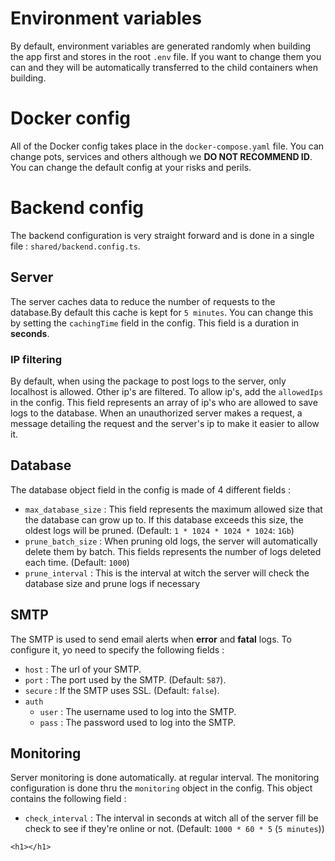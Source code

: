 # Environment variables

By default, environment variables are generated randomly when building the app first and stores in the root `.env` file. If you want to change them you can and they will be automatically transferred to the child containers when building.

# Docker config

All of the Docker config takes place in the `docker-compose.yaml` file. You can change pots, services and others although we **DO NOT RECOMMEND ID**. You can change the default config at your risks and perils.

# Backend config

The backend configuration is very straight forward and is done in a single file : `shared/backend.config.ts`.

## Server

The server caches data to reduce the number of requests to the database.By default this cache is kept for `5 minutes`. You can change this by setting the `cachingTime` field in the config. This field is a duration in **seconds**.


### IP filtering

By default, when using the package to post logs to the server, only localhost is allowed. Other ip's are filtered. To allow ip's, add the `allowedIps` in the config. This field represents an array of ip's who are allowed to save logs to the database. When an unauthorized server makes a request, a message detailing the request and the server's ip to make it easier to allow it.


## Database

The database object field in the config is made of 4 different fields :
 - `max_database_size` : This field represents the maximum allowed size that the database can grow up to. If this database exceeds this size, the oldest logs will be pruned. (Default: `1 * 1024 * 1024 * 1024`: `1Gb`)
 - `prune_batch_size` : When pruning old logs, the server will automatically delete them by batch. This fields represents the number of logs deleted each time. (Default: `1000`)
 - `prune_interval` : This is the interval at witch the server will check the database size and prune logs if necessary


## SMTP

The SMTP is used to send email alerts when **error** and **fatal** logs. To configure it, yo need to specify the following fields :
 - `host` : The url of your SMTP.
 - `port` : The port used by the SMTP. (Default: `587`).
 - `secure` : If the SMTP uses SSL. (Default: `false`).
 - `auth`
   - `user` : The username used to log into the SMTP.
   - `pass` : The password used to log into the SMTP.


## Monitoring

Server monitoring is done automatically. at regular interval. The monitoring configuration is done thru the `monitoring` object in the config.
This object contains the following field :
 - `check_interval` : The interval in seconds at witch all of the server fill be check to see if they're online or not. (Default: `1000 * 60 * 5` (`5 minutes`))

```svelte name=test.svelte lineNumbers
<h1></h1>
```
